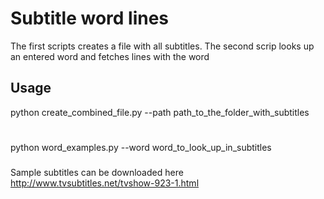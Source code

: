 # Subtitle word lines
The first scripts creates a file with all subtitles. The second scrip looks up an entered word and fetches lines with the word  

## Usage
python create_combined_file.py --path path_to_the_folder_with_subtitles
#
python word_examples.py --word word_to_look_up_in_subtitles

###
Sample subtitles can be downloaded here http://www.tvsubtitles.net/tvshow-923-1.html